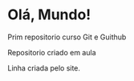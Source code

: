 # Olá, Mundo!
 Prim repositorio curso Git e Guithub

 Repositorio criado em aula

Linha criada pelo site.
